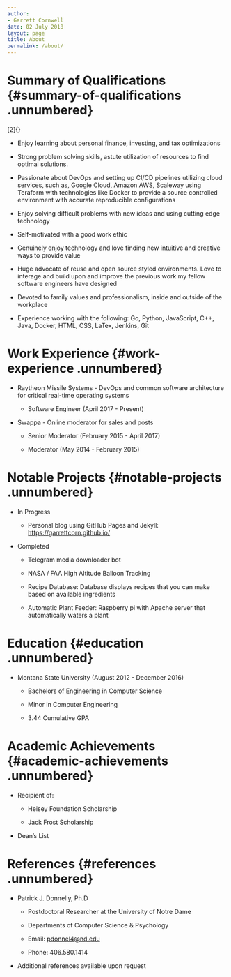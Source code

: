 ```yaml
---
author:
- Garrett Cornwell
date: 02 July 2018
layout: page
title: About
permalink: /about/
---
```


 Summary of Qualifications {#summary-of-qualifications .unnumbered}
==========================

[2]{}

-   Enjoy learning about personal finance, investing, and tax
    optimizations

-   Strong problem solving skills, astute utilization of resources to
    find optimal solutions.

-   Passionate about DevOps and setting up CI/CD pipelines utilizing
    cloud services, such as, Google Cloud, Amazon AWS, Scaleway using
    Teraform with technologies like Docker to provide a source
    controlled environment with accurate reproducible configurations

-   Enjoy solving difficult problems with new ideas and using cutting
    edge technology

-   Self-motivated with a good work ethic

-   Genuinely enjoy technology and love finding new intuitive and
    creative ways to provide value

-   Huge advocate of reuse and open source styled environments. Love to
    interage and build upon and improve the previous work my fellow
    software engineers have designed

-   Devoted to family values and professionalism, inside and outside of
    the workplace

-   Experience working with the following: Go, Python, JavaScript, C++,
    Java, Docker, HTML, CSS, LaTex, Jenkins, Git

 Work Experience {#work-experience .unnumbered}
================

-   Raytheon Missile Systems - DevOps and common software architecture
    for critical real-time operating systems

    -   Software Engineer (April 2017 - Present)

-   Swappa - Online moderator for sales and posts

    -   Senior Moderator (February 2015 - April 2017)

    -   Moderator (May 2014 - February 2015)

 Notable Projects {#notable-projects .unnumbered}
=================

-   In Progress

    -   Personal blog using GitHub Pages and Jekyll:
        <https://garrettcorn.github.io/>

-   Completed

    -   Telegram media downloader bot

    -   NASA / FAA High Altitude Balloon Tracking

    -   Recipe Database: Database displays recipes that you can make
        based on available ingredients

    -   Automatic Plant Feeder: Raspberry pi with Apache server that
        automatically waters a plant

 Education {#education .unnumbered}
==========

-   Montana State University (August 2012 - December 2016)

    -   Bachelors of Engineering in Computer Science

    -   Minor in Computer Engineering

    -   3.44 Cumulative GPA

 Academic Achievements {#academic-achievements .unnumbered}
======================

-   Recipient of:

    -   Heisey Foundation Scholarship

    -   Jack Frost Scholarship

-   Dean’s List

 References {#references .unnumbered}
===========

-   Patrick J. Donnelly, Ph.D

    -   Postdoctoral Researcher at the University of Notre Dame

    -   Departments of Computer Science & Psychology

    -   Email: pdonnel4@nd.edu

    -   Phone: 406.580.1414

-   Additional references available upon request

